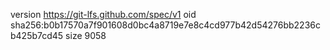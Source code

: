 version https://git-lfs.github.com/spec/v1
oid sha256:b0b17570a7f901608d0bc4a8719e7e8c4cd977b42d54276bb2236cb425b7cd45
size 9058

